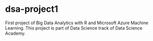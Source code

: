 # dsa-project1
First project of Big Data Analytics with R and Microsoft Azure Machine Learning. This project is part of Data Science track of Data Science Academy.
